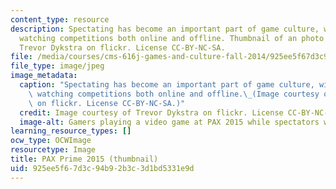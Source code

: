 ```yaml
---
content_type: resource
description: Spectating has become an important part of game culture, with audiences
  watching competitions both online and offline. Thumbnail of an photo courtesy of
  Trevor Dykstra on flickr. License CC-BY-NC-SA.
file: /media/courses/cms-616j-games-and-culture-fall-2014/925ee5f67d3c94b92b3c3d1bd5331e9d_cms-616jf14-th.jpg
file_type: image/jpeg
image_metadata:
  caption: "Spectating has become an important part of game culture, with audiences\
    \ watching competitions both online and offline.\_(Image courtesy of [Trevor Dykstra](https://flic.kr/p/x8kNb3)\
    \ on flickr. License CC-BY-NC-SA.)"
  credit: Image courtesy of Trevor Dykstra on flickr. License CC-BY-NC-SA.
  image-alt: Gamers playing a video game at PAX 2015 while spectators watch.
learning_resource_types: []
ocw_type: OCWImage
resourcetype: Image
title: PAX Prime 2015 (thumbnail)
uid: 925ee5f6-7d3c-94b9-2b3c-3d1bd5331e9d
---
```

